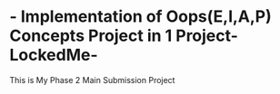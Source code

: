 # - Implementation of Oops(E,I,A,P) Concepts Project in 1 Project-LockedMe-
This is My Phase 2 Main Submission Project
